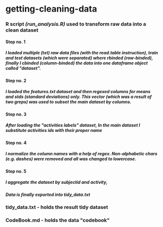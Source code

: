 # getting-cleaning-data

### R script *(run_analysis.R)* used to transform raw data into a clean dataset
#### Step  no. 1
##### I loaded multiple (txt) raw data files (with the read.table instruction), train and test datasets (which were separated) where *rbinded* (row-binded), finally I *cbinded* (column-binded) the data into one dataframe object called "dataset".
#### Step no. 2
##### I loaded the *features.txt* dataset and then regexed columns for *means* and *stds (standard deviations)* only. This vector (which was a result of two *greps*) was used to subset the main dataset by columns.
#### Step no. 3
##### After loading the "activities labels" dataset, In the main dataset I substitute activities ids with their proper name
#### Step no. 4
##### I normalize the column names with a help of regex. Non-alphabetic chars (e.g. dashes) were removed and all was changed to lowercase.
#### Step no. 5
##### I aggregate the dataset by subjectid and activity,
##### Data is finally exported into tidy_data.txt

### tidy_data.txt - holds the result tidy dataset

### CodeBook.md - holds the data "codebook"